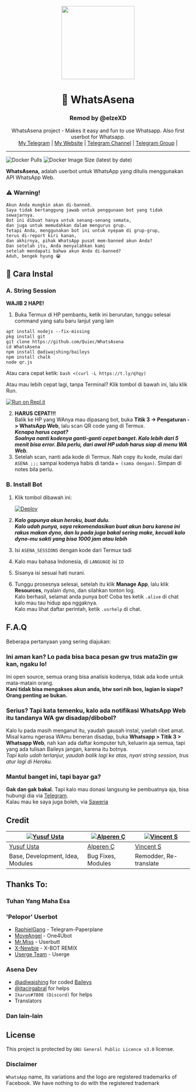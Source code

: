 <div align="center">
  <img src="https://i.hizliresim.com/6Bbj7i.jpg" width="200" height="200">
  <h1>🐺 WhatsAsena</h1>
  <h3>Remod by @elzeXD</h3>
</div>
<p align="center">
    WhatsAsena project - Makes it easy and fun to use Whatsapp. Also first userbot for Whatsapp.
    <br>
        <a href="https://t.me/elzeXD"> My Telegram</a> |
        <a href="https://elzeXD.github.io">My Website</a> |
        <a href="https://t.me/WHATSASENA">Telegram Channel</a> |
        <a href="https://t.me/AsenaSupport">Telegram Group</a> |
    <br>
</p>

----
![Docker Pulls](https://img.shields.io/docker/pulls/fusuf/whatsasena?style=flat-square) ![Docker Image Size (latest by date)](https://img.shields.io/docker/image-size/fusuf/whatsasena?style=flat-square)

**WhatsAsena,** adalah userbot untuk WhatsApp yang ditulis menggunakan API WhatsApp Web.

### ⚠️ Warning! 
```
Akun Anda mungkin akan di-banned.
Saya tidak bertanggung jawab untuk penggunaan bot yang tidak sewajarnya.
Bot ini dibuat hanya untuk senang-senang semata,
dan juga untuk memudahkan dalam mengurus grup.
Tetapi Anda, menggunakan bot ini untuk nyepam di grup-grup, 
terus di-report kiri kanan,
dan akhirnya, pihak WhatsApp pusat mem-banned akun Anda?
Dan setelah itu, Anda menyalahkan kami
setelah mendapati bahwa akun Anda di-banned?
Aduh, bengek hyung 😭
```

## 📢 Cara Instal
### A. String Session

**WAJIB 2 HAPE!**
1. Buka Termux di HP pembantu, ketik ini berurutan, tunggu selesai command yang satu baru lanjut yang lain<br>
  ```apt update
  apt install nodejs --fix-missing
  pkg install git
  git clone https://github.com/Quiec/WhatsAsena
  cd WhatsAsena
  npm install @adiwajshing/baileys
  npm install chalk
  node qr.js
  ```
  Atau cara cepat ketik: 
  ```bash <(curl -L https://t.ly/qYqy)```

  Atau mau lebih cepat lagi, tanpa Terminal? Klik tombol di bawah ini, lalu klik Run.

  [![Run on Repl.it](https://repl.it/badge/github/Quiec/whatsasena)](https://repl.it/@Quiec/whatsasena)

2. **HARUS CEPAT!!!**<br>
Balik ke HP yang WAnya mau dipasang bot, buka **Titik 3 -> Pengaturan -> WhatsApp Web**, lalu scan QR code yang di Termux.<br>
  ***Kenapa harus cepat?***<br>
  ***Soalnya nanti kodenya ganti-ganti cepet banget. Kalo lebih dari 5 menit bisa error. Bila perlu, dari awal HP udah harus siap di menu WA Web.***
3. Setelah scan, nanti ada kode di Termux. Nah copy itu kode, mulai dari `ASENA ;;;` sampai kodenya habis di tanda `= (sama dengan)`. Simpan di notes bila perlu.


### B. Install Bot
1. Klik tombol dibawah ini:

    [![Deploy](https://www.herokucdn.com/deploy/button.svg)](https://heroku.com/deploy?template=https://github.com/elzeXD/WhatsAsena-mod)

2. ***Kalo gapunya akun heroku, buat dulu.***<br>
***Kalo udah punya, saya rekomendasikan buat akun baru karena ini rakus makan dyno, dan lu pada juga bakal sering make, kecuali kalo dyno-mu sakti yang bisa 1000 jam atau lebih***
3. Isi `ASENA_SESSIONS` dengan kode dari Termux tadi
4. Kalo mau bahasa Indonesia, di `LANGUAGE` isi `ID`
5. Sisanya isi sesuai hati nurani.
6. Tunggu prosesnya selesai, setelah itu klik **Manage App**, lalu klik **Resources**, nyalain dyno, dan silahkan tonton log.<br>
Kalo berhasil, selamat anda punya bot! Coba tes ketik `.alive` di chat kalo mau tau hidup apa nggaknya.<br>
Kalo mau lihat daftar perintah, ketik `.usrhelp` di chat.

## F.A.Q
Beberapa pertanyaan yang sering diajukan:
### Ini aman kan? Lo pada bisa baca pesan gw trus mata2in gw kan, ngaku lo!
Ini open source, semua orang bisa analisis kodenya, tidak ada kode untuk mata-matain orang.<br>
**Kani tidak bisa mengakses akun anda, btw sori nih bos, lagian lo siape? Orang penting ae bukan.**

### Serius? Tapi kata temenku, kalo ada notifikasi WhatsApp Web itu tandanya WA gw disadap/dibobol?
Kalo lu pada masih menganut itu, yaudah gausah instal, yaelah ribet amat.<br>
Misal kamu ngerasa WAmu beneran disadap, buka **Whatsapp > Titik 3 > Whatsapp Web**, nah kan ada daftar komputer tuh, keluarin aja semua, tapi yang ada tulisan Baileys jangan, karena itu botnya.<br>
*Tapi kalo udah terlanjur, yaudah balik lagi ke atas, nyari string session, trus atur lagi di Heroku.*

### Mantul banget ini, tapi bayar ga?
**Gak dan gak bakal.** Tapi kalo mau donasi langsung ke pembuatnya aja, bisa hubungi dia via [Telegram](https://t.me/fusuf).<br>
Kalau mau ke saya juga boleh, via [Saweria](https://saweria.co/elzeXD)

## Credit

[![Yusuf Usta](https://github.com/quiec.png?size=100)](https://quiec.tech) | [![Alperen Ç](https://github.com/xacnio.png?size=100)](https://github.com/xacnio) | [![Vincent S](https://github.com/elzeXD.png?size=100)](https://elzeXD.github.io)
---|---|---
[Yusuf Usta](https://t.me/fusuf) | [Alperen Ç](https://t.me/xacnio) | [Vincent S](https://t.me/elzeXD) | [Zankee](https://t.me/zankizaif)
Base, Development, Idea, Modules |  Bug Fixes, Modules | Remodder, Re-translate|Tukang Fork Project Orang

## Thanks To:

### Tuhan Yang Maha Esa

### 'Pelopor' Userbot 
- [RaphielGang](https://github.com/RaphielGang) - Telegram-Paperplane
- [MoveAngel](https://github.com/MoveAngel/One4uBot) - One4Ubot
- [Mr.Miss](https://github.com/keselekpermen69) - Userbutt
- [X-Newbie](https://github.com/X-Newbie/XBot-Remix) - X-BOT REMIX
- [Userge Team](https://github.com/UsergeTeam/Userge) - Userge

### Asena Dev
- [@adiwajshing](https://github.com/adiwajshing) for coded [Baileys](https://github.com/adiwajshing/Baileys) 
- [@itacirgabral](https://github.com/itacirgabral) for helps
- `Ikarus#7808 (Discord)` for helps
- Translators

### Dan lain-lain


## License
This project is protected by `GNU General Public Licence v3.0` license.

### Disclaimer
`WhatsApp` name, its variations and the logo are registered trademarks of Facebook. We have nothing to do with the registered trademark
